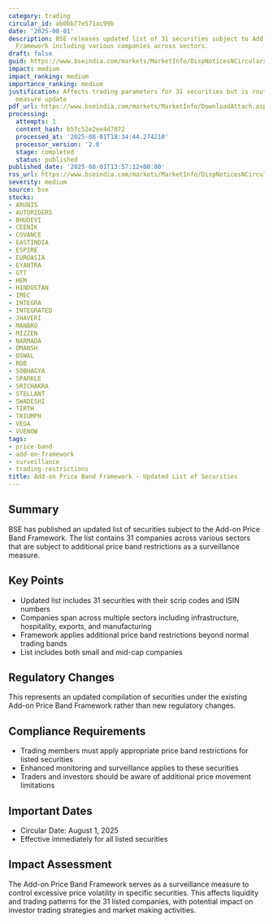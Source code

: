 ```yaml
---
category: trading
circular_id: ab0bb77e571ac99b
date: '2025-08-01'
description: BSE releases updated list of 31 securities subject to Add-on Price Band
  Framework including various companies across sectors.
draft: false
guid: https://www.bseindia.com/markets/MarketInfo/DispNoticesNCirculars.aspx?Noticeid={99C19725-E18D-4341-936F-E751DEAB6882}&noticeno=20250801-66&dt=08/01/2025&icount=66&totcount=80&flag=0
impact: medium
impact_ranking: medium
importance_ranking: medium
justification: Affects trading parameters for 31 securities but is routine surveillance
  measure update
pdf_url: https://www.bseindia.com/markets/MarketInfo/DownloadAttach.aspx?id=20250801-66&attachedId=1f7a41a2-d20d-494a-bc08-defa49c18c62
processing:
  attempts: 1
  content_hash: b57c52e2ee4d7872
  processed_at: '2025-08-01T18:34:44.274210'
  processor_version: '2.0'
  stage: completed
  status: published
published_date: '2025-08-01T13:57:12+00:00'
rss_url: https://www.bseindia.com/markets/MarketInfo/DispNoticesNCirculars.aspx?Noticeid={99C19725-E18D-4341-936F-E751DEAB6882}&noticeno=20250801-66&dt=08/01/2025&icount=66&totcount=80&flag=0
severity: medium
source: bse
stocks:
- ARUNIS
- AUTORIDERS
- BHUDEVI
- CEENIK
- COVANCE
- EASTINDIA
- ESPIRE
- EUROASIA
- EYANTRA
- GTT
- HEM
- HINDUSTAN
- IMEC
- INTEGRA
- INTEGRATED
- JHAVERI
- MANBRO
- MIZZEN
- NARMADA
- OMANSH
- OSWAL
- RDB
- SOBHAGYA
- SPARKLE
- SRICHAKRA
- STELLANT
- SWADESHI
- TIRTH
- TRIUMPH
- VEGA
- VUENOW
tags:
- price-band
- add-on-framework
- surveillance
- trading-restrictions
title: Add-on Price Band Framework - Updated List of Securities
---
```


## Summary

BSE has published an updated list of securities subject to the Add-on Price Band Framework. The list contains 31 companies across various sectors that are subject to additional price band restrictions as a surveillance measure.

## Key Points

- Updated list includes 31 securities with their scrip codes and ISIN numbers
- Companies span across multiple sectors including infrastructure, hospitality, exports, and manufacturing
- Framework applies additional price band restrictions beyond normal trading bands
- List includes both small and mid-cap companies

## Regulatory Changes

This represents an updated compilation of securities under the existing Add-on Price Band Framework rather than new regulatory changes.

## Compliance Requirements

- Trading members must apply appropriate price band restrictions for listed securities
- Enhanced monitoring and surveillance applies to these securities
- Traders and investors should be aware of additional price movement limitations

## Important Dates

- Circular Date: August 1, 2025
- Effective immediately for all listed securities

## Impact Assessment

The Add-on Price Band Framework serves as a surveillance measure to control excessive price volatility in specific securities. This affects liquidity and trading patterns for the 31 listed companies, with potential impact on investor trading strategies and market making activities.